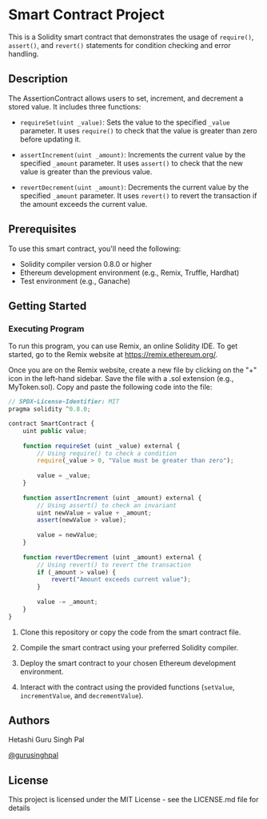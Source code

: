 # Smart Contract Project

This is a Solidity smart contract that demonstrates the usage of `require()`, `assert()`, and `revert()` statements for condition checking and error handling.

## Description

The AssertionContract allows users to set, increment, and decrement a stored value. It includes three functions:

- `requireSet(uint _value)`: Sets the value to the specified `_value` parameter. It uses `require()` to check that the value is greater than zero before updating it.

- `assertIncrement(uint _amount)`: Increments the current value by the specified `_amount` parameter. It uses `assert()` to check that the new value is greater than the previous value.

- `revertDecrement(uint _amount)`: Decrements the current value by the specified `_amount` parameter. It uses `revert()` to revert the transaction if the amount exceeds the current value.

## Prerequisites

To use this smart contract, you'll need the following:

- Solidity compiler version 0.8.0 or higher
- Ethereum development environment (e.g., Remix, Truffle, Hardhat)
- Test environment (e.g., Ganache)

## Getting Started

### Executing Program

To run this program, you can use Remix, an online Solidity IDE. To get started, go to the Remix website at https://remix.ethereum.org/.

Once you are on the Remix website, create a new file by clicking on the "+" icon in the left-hand sidebar. Save the file with a .sol extension (e.g., MyToken.sol). Copy and paste the following code into the file:

```javascript
// SPDX-License-Identifier: MIT
pragma solidity ^0.8.0;

contract SmartContract {
    uint public value;
    
    function requireSet (uint _value) external {
        // Using require() to check a condition
        require(_value > 0, "Value must be greater than zero");
        
        value = _value;
    }
    
    function assertIncrement (uint _amount) external {
        // Using assert() to check an invariant
        uint newValue = value + _amount;
        assert(newValue > value);
        
        value = newValue;
    }
    
    function revertDecrement (uint _amount) external {
        // Using revert() to revert the transaction
        if (_amount > value) {
            revert("Amount exceeds current value");
        }
        
        value -= _amount;
    }
}

```

1. Clone this repository or copy the code from the smart contract file.

2. Compile the smart contract using your preferred Solidity compiler.

3. Deploy the smart contract to your chosen Ethereum development environment.

4. Interact with the contract using the provided functions (`setValue`, `incrementValue`, and `decrementValue`).

## Authors

Hetashi Guru Singh Pal 

[@gurusinghpal](https://www.linkedin.com/in/guru-singh-pal-99a305254/)

## License

This project is licensed under the MIT License - see the LICENSE.md file for details
